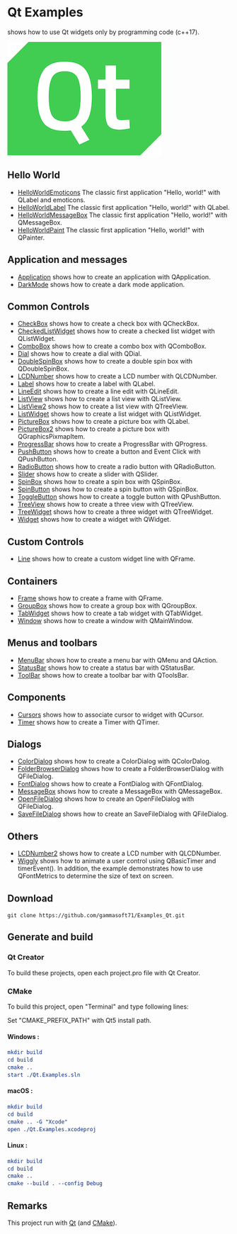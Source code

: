 # Qt Examples

shows how to use Qt widgets only by programming code (c++17).

[![qt](../docs/Pictures/qt_header.png)](https://gammasoft71.wixsite.com/gammasoft/qt)

## Hello World

* [HelloWorldEmoticons](HelloWorlds/HelloWorldEmoticons) The classic first application "Hello, world!" with QLabel and emoticons.
* [HelloWorldLabel](HelloWorlds/HelloWorldLabel) The classic first application "Hello, world!" with QLabel.
* [HelloWorldMessageBox](HelloWorlds/HelloWorldMessageBox) The classic first application "Hello, world!" with QMessageBox.
* [HelloWorldPaint](HelloWorlds/HelloWorldPaint) The classic first application "Hello, world!" with QPainter.

## Application and messages

* [Application](Applications/Application) shows how to create an application with QApplication.
* [DarkMode](Applications/DarkMode) shows how to create a dark mode application.

## Common Controls

* [CheckBox](CommonControls/CheckBox) shows how to create a check box with QCheckBox.
* [CheckedListWidget](CommonControls/CheckedListWidget) shows how to create a checked list widget with QListWidget.
* [ComboBox](CommonControls/ComboBox) shows how to create a combo box with QComboBox.
* [Dial](CommonControls/Dial) shows how to create a dial with QDial.
* [DoubleSpinBox](CommonControls/DoubleSpinBox) shows how to create a double spin box with QDoubleSpinBox.
* [LCDNumber](CommonControls/LCDNumber) shows how to create a LCD number with QLCDNumber.
* [Label](CommonControls/Label) shows how to create a label with QLabel.
* [LineEdit](CommonControls/LineEdit) shows how to create a line edit with QLineEdit.
* [ListView](CommonControls/ListWidget) shows how to create a list view with QListView.
* [ListView2](CommonControls/ListView2) shows how to create a list view with QTreeView.
* [ListWidget](CommonControls/ListWidget) shows how to create a list widget with QListWidget.
* [PictureBox](CommonControls/PictureBox) shows how to create a picture box with QLabel.
* [PictureBox2](CommonControls/PictureBox2) shows how to create a picture box with QGraphicsPixmapItem.
* [ProgressBar](CommonControls/ProgressBar) shows how to create a ProgressBar with QProgress.
* [PushButton](CommonControls/PushButton) shows how to create a button and Event Click with QPushButton.
* [RadioButton](CommonControls/RadioButton) shows how to create a radio button with QRadioButton.
* [Slider](CommonControls/Slider) shows how to create a slider with QSlider.
* [SpinBox](CommonControls/SpinBox) shows how to create a spin box with QSpinBox.
* [SpinButton](CommonControls/SpinButton) shows how to create a spin button with QSpinBox.
* [ToggleButton](CommonControls/ToggleButton) shows how to create a toggle button with QPushButton.
* [TreeView](CommonControls/TreeView) shows how to create a three view with QTreeView.
* [TreeWidget](CommonControls/TreeWidget) shows how to create a three widget with QTreeWidget.
* [Widget](CommonControls/ToggleButton) shows how to create a widget with QWidget.

## Custom Controls

* [Line](CustomControls/Line) shows how to create a custom widget line with QFrame.

## Containers

* [Frame](ContainerControls/Frame) shows how to create a frame with QFrame.
* [GroupBox](ContainerControls/GroupBox) shows how to create a group box with QGroupBox.
* [TabWidget](ContainerControls/TabWidget) shows how to create a tab widget with QTabWidget.
* [Window](ContainerControls/Window) shows how to create a window with QMainWindow.

## Menus and toolbars

* [MenuBar](MenusAndToolbars/MenuBar) shows how to create a menu bar with QMenu and QAction.
* [StatusBar](MenusAndToolbars/StatusBar) shows how to create a status bar with QStatusBar.
* [ToolBar](MenusAndToolbars/ToolBar) shows how to create a toolbar bar with QToolsBar.

## Components

* [Cursors](Components/Cursors) shows how to associate cursor to widget with QCursor.
* [Timer](Components/Timer) shows how to create a Timer with QTimer.

## Dialogs

* [ColorDialog](Dialogs/ColorDialog) shows how to create a ColorDialog with QColorDalog.
* [FolderBrowserDialog](FolderBrowserDialog) shows how to create a FolderBrowserDialog with QFileDialog.
* [FontDialog](Dialogs/FontDialog) shows how to create a FontDialog with QFontDialog.
* [MessageBox](Dialogs/MessageBox) shows how to create a MessageBox with QMessageBox.
* [OpenFileDialog](Dialogs/OpenFileDialog) shows how to create an OpenFileDialog with QFileDialog.
* [SaveFileDialog](Dialogs/SaveFileDialog) shows how to create an SaveFileDialog with QFileDialog.

## Others

* [LCDNumber2](Others/LCDNumber2) shows how to create a LCD number with QLCDNumber.
* [Wiggly](Others/Wiggly) shows how to animate a user control using QBasicTimer and timerEvent(). In addition, the example demonstrates how to use QFontMetrics to determine the size of text on screen.

## Download

``` shell
git clone https://github.com/gammasoft71/Examples_Qt.git

```

## Generate and build

### Qt Creator

To build these projects, open each project.pro file with Qt Creator.

### CMake

To build this project, open "Terminal" and type following lines:

Set "CMAKE_PREFIX_PATH" with Qt5 install path.

#### Windows :

``` cmake
mkdir build
cd build
cmake ..
start ./Qt.Examples.sln
```

#### macOS :

``` cmake
mkdir build
cd build
cmake .. -G "Xcode"
open ./Qt.Examples.xcodeproj
```

#### Linux :

``` cmake
mkdir build
cd build
cmake .. 
cmake --build . --config Debug
```


## Remarks

This project run with [Qt](https://www.qt.io) (and [CMake](https://cmake.org)).
